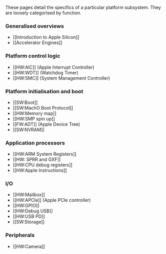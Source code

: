 These pages detail the specifics of a particular platform subsystem. They are loosely categorised
by function.

### Generalised overviews
* [[Introduction to Apple Silicon]]
* [[Accelerator Engines]]

### Platform control logic
* [[HW:AIC]] (Apple Interrupt Controller)
* [[HW:WDT]] (Watchdog Timer)
* [[HW:SMC]] (System Management Controller)

### Platform initialisation and boot
* [[SW:Boot]]
* [[SW:MachO Boot Protocol]]
* [[HW:Memory map]]
* [[HW:SMP spin up]]
* [[FW:ADT]] (Apple Device Tree)
* [[SW:NVRAM]] 

### Application processors
* [[HW:ARM System Registers]]
* [[HW: SPRR and GXF]]
* [[HW:CPU debug registers]]
* [[HW:Apple Instructions]]

### I/O
* [[HW:Mailbox]]
* [[HW:APCIe]] (Apple PCIe controller)
* [[HW:GPIO]]
* [[HW:Debug USB]]
* [[HW:USB PD]]
* [[SW:Storage]]


### Peripherals
* [[HW:Camera]]